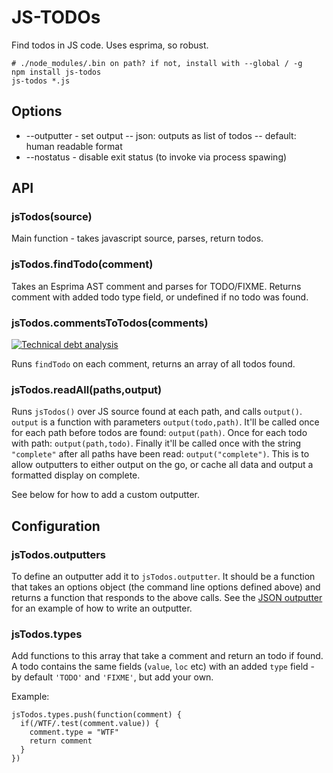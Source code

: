 # JS-TODOs

Find todos in JS code. Uses esprima, so robust.

```
# ./node_modules/.bin on path? if not, install with --global / -g
npm install js-todos
js-todos *.js
```

## Options

- --outputter - set output
-- json: outputs as list of todos
-- default: human readable format
- --nostatus - disable exit status (to invoke via process spawing)

## API

### jsTodos(source)

Main function - takes javascript source, parses, return todos.

### jsTodos.findTodo(comment)

Takes an Esprima AST comment and parses for TODO/FIXME. Returns comment with added todo type field, or undefined if no todo was found. 

### jsTodos.commentsToTodos(comments)

[![Technical debt analysis](https://www.sidekickjs.com/r/timruffles/js-todos/status_badge.svg)](https://www.sidekickjs.com/r/timruffles/js-todos)

Runs `findTodo` on each comment, returns an array of all todos found.

### jsTodos.readAll(paths,output)

Runs `jsTodos()` over JS source found at each path, and calls `output()`. `output` is a function with parameters `output(todo,path)`. It'll be called once for each path before todos are found: `output(path)`. Once for each todo with path: `output(path,todo)`. Finally it'll be called once with the string `"complete"` after all paths have been read: `output("complete")`. This is to allow outputters to either output on the go, or cache all data and output a formatted display on complete.  

See below for how to add a custom outputter.

## Configuration

### jsTodos.outputters

To define an outputter add it to `jsTodos.outputter`. It should be a function that takes an options object (the command line options defined above) and returns a function that responds to the above calls. See the [JSON outputter](index.js#L103) for an example of how to write an outputter.

### jsTodos.types

Add functions to this array that take a comment and return an todo if found. A todo contains the same fields (`value`, `loc` etc) with an added `type` field - by default `'TODO'` and `'FIXME'`, but add your own.

Example:

```
jsTodos.types.push(function(comment) {
  if(/WTF/.test(comment.value)) {
    comment.type = "WTF"
    return comment
  }
})
```


